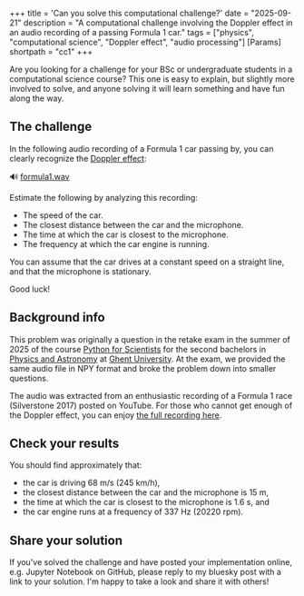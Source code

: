 +++
title = 'Can you solve this computational challenge?'
date = "2025-09-21"
description = "A computational challenge involving the Doppler effect in an audio recording of a passing Formula 1 car."
tags = ["physics", "computational science", "Doppler effect", "audio processing"]
[Params]
shortpath = "cc1"
+++

Are you looking for a challenge for your BSc or undergraduate students in a computational science course?
This one is easy to explain, but slightly more involved to solve,
and anyone solving it will learn something and have fun along the way.

## The challenge

In the following audio recording of a Formula 1 car passing by,
you can clearly recognize the [Doppler effect](https://en.wikipedia.org/wiki/Doppler_effect):

🔊 [formula1.wav](/formula1.wav)

Estimate the following by analyzing this recording:

- The speed of the car.
- The closest distance between the car and the microphone.
- The time at which the car is closest to the microphone.
- The frequency at which the car engine is running.

You can assume that the car drives at a constant speed on a straight line, and that the microphone is stationary.

Good luck!

## Background info

This problem was originally a question in the retake exam in the summer of 2025 of the course [Python for Scientists](https://studiekiezer.ugent.be/2025/studiefiche/en/C004212) for the second bachelors in [Physics and Astronomy](https://studiekiezer.ugent.be/2025/bachelor-of-science-in-physics-and-astronomy) at [Ghent University](https://www.ugent.be/).
At the exam, we provided the same audio file in NPY format and broke the problem down into smaller questions.

The audio was extracted from an enthusiastic recording of a Formula 1 race (Silverstone 2017) posted on YouTube.
For those who cannot get enough of the Doppler effect, you can enjoy [the full recording here](https://www.youtube.com/watch?v=3w8_WzQzfTY).

## Check your results

You should find approximately that:

- the car is driving 68 m/s (245 km/h),
- the closest distance between the car and the microphone is 15 m,
- the time at which the car is closest to the microphone is 1.6 s, and
- the car engine runs at a frequency of 337 Hz (20220 rpm).

## Share your solution

If you've solved the challenge and have posted your implementation online,
e.g. Jupyter Notebook on GitHub, please reply to my bluesky post with a link to your solution.
I'm happy to take a look and share it with others!

